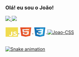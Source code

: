 ### Olá! eu sou o João!
<div>
  <a href="https://github.com/JoaoMarcosFernandes">
  <img height="130em" src="https://github-readme-stats.vercel.app/api?username=JoaoMarcosFernandes&show_icons=true&theme=tokyonight&include_all_commits=true&count_private=true&hide=issues,contribs&border_radius=20"/>
  <img height="130em" src="https://github-readme-stats.vercel.app/api/top-langs/?username=JoaoMarcosFernandes&layout=compact&langs_count=7&theme=tokyonight&border_radius=20"/>
</div>
<div style="display: inline_block"><br>
  <img align="center" alt="Joao-Js" height="30" width="40" src="https://raw.githubusercontent.com/devicons/devicon/master/icons/javascript/javascript-plain.svg">
  <img align="center" alt="Rafa-HTML" height="30" width="40" src="https://raw.githubusercontent.com/devicons/devicon/master/icons/html5/html5-original.svg">
  <img align="center" alt="Joao-CSS" height="30" width="40" src="https://raw.githubusercontent.com/devicons/devicon/master/icons/css3/css3-original.svg">
  <img align="center" alt="Joao-CSS" height="50" width="35" src="https://uploaddeimagens.com.br/images/004/079/089/original/78-780352_puppeteer-logo-google-puppeteer.png?1666870858">
</div>

  ##
  
  ![Snake animation](https://github.com/JoaoMarcosFernandes/JoaoMarcosFernandes/blob/output/github-contribution-grid-snake.svg)
